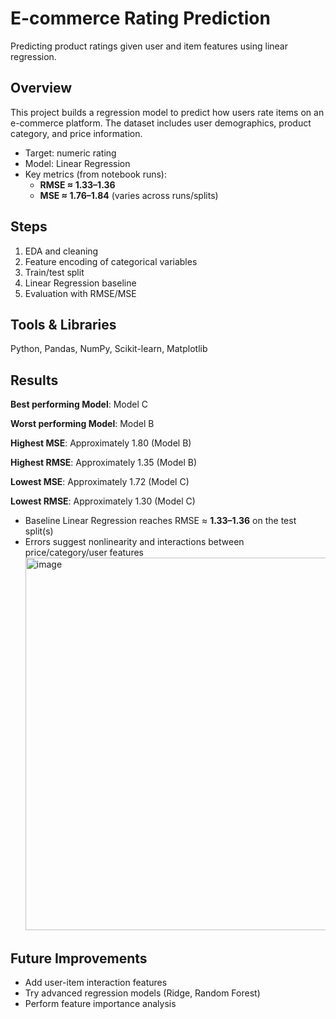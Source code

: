 # E-commerce Rating Prediction

Predicting product ratings given user and item features using linear regression.

## Overview
This project builds a regression model to predict how users rate items on an e-commerce platform. The dataset includes user demographics, product category, and price information.
- Target: numeric rating
- Model: Linear Regression
- Key metrics (from notebook runs):
  - **RMSE ≈ 1.33–1.36**
  - **MSE ≈ 1.76–1.84** (varies across runs/splits)

## Steps
1. EDA and cleaning
2. Feature encoding of categorical variables
3. Train/test split
4. Linear Regression baseline
5. Evaluation with RMSE/MSE

## Tools & Libraries
Python, Pandas, NumPy, Scikit-learn, Matplotlib

## Results
**Best performing Model**: Model C

**Worst performing Model**: Model B

**Highest MSE**: Approximately 1.80 (Model B)

**Highest RMSE**: Approximately 1.35 (Model B)

**Lowest MSE**: Approximately 1.72 (Model C)

**Lowest RMSE**: Approximately 1.30 (Model C)

- Baseline Linear Regression reaches RMSE ≈ **1.33–1.36** on the test split(s)
- Errors suggest nonlinearity and interactions between price/category/user features
  <img width="737" height="596" alt="image" src="https://github.com/user-attachments/assets/1a6ee207-7986-4889-932d-3e9faf9eaf97" />

## Future Improvements
- Add user-item interaction features
- Try advanced regression models (Ridge, Random Forest)
- Perform feature importance analysis
